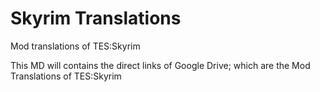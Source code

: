 # Skyrim Translations
Mod translations of TES:Skyrim

This MD will contains the direct links of Google Drive; which are the Mod Translations of TES:Skyrim
